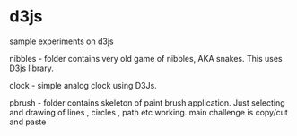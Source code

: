 # d3js
sample experiments on d3js

nibbles - folder contains very old game of nibbles, AKA snakes. 
This uses D3js library.

clock - simple analog clock using D3Js.

pbrush - folder contains skeleton of paint brush application. Just selecting and drawing of lines , circles , path etc working. main challenge is copy/cut and paste



